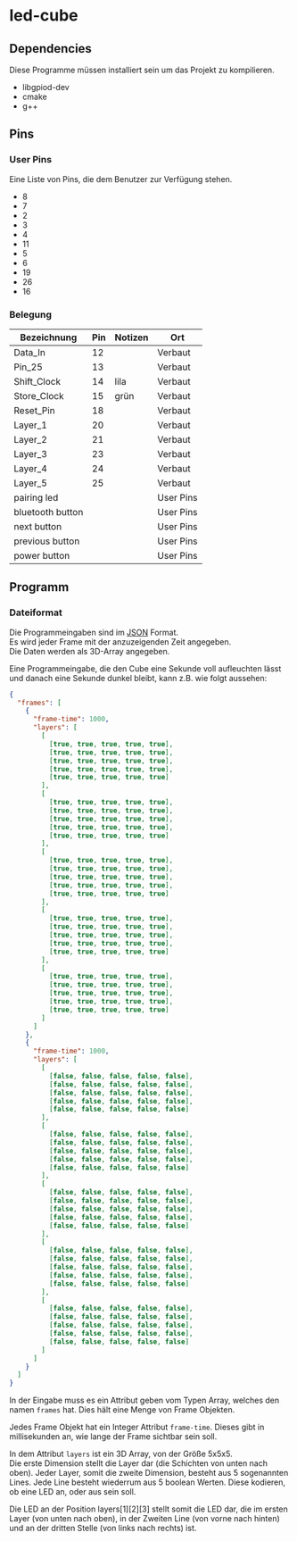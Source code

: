 # led-cube

## Dependencies
Diese Programme müssen installiert sein um das Projekt zu kompilieren.
- libgpiod-dev
- cmake
- g++


## Pins
### User Pins
Eine Liste von Pins, die dem Benutzer zur Verfügung stehen.
- 8
- 7
- 2
- 3
- 4
- 11
- 5
- 6
- 19
- 26
- 16

### Belegung
| Bezeichnung      | Pin | Notizen | Ort       |
|------------------|-----|---------|-----------|
| Data_In          | 12  |         | Verbaut   |
| Pin_25           | 13  |         | Verbaut   |
| Shift_Clock      | 14  | lila    | Verbaut   |
| Store_Clock      | 15  | grün    | Verbaut   |
| Reset_Pin        | 18  |         | Verbaut   |
| Layer_1          | 20  |         | Verbaut   |
| Layer_2          | 21  |         | Verbaut   |
| Layer_3          | 23  |         | Verbaut   |
| Layer_4          | 24  |         | Verbaut   |
| Layer_5          | 25  |         | Verbaut   |
| pairing led      |     |         | User Pins |
| bluetooth button |     |         | User Pins |
| next button      |     |         | User Pins |
| previous button  |     |         | User Pins |
| power button     |     |         | User Pins |


## Programm
### Dateiformat
Die Programmeingaben sind im [JSON](https://www.json.org/json-de.html) Format.  
Es wird jeder Frame mit der anzuzeigenden Zeit angegeben.  
Die Daten werden als 3D-Array angegeben.  

Eine Programmeingabe, die den Cube eine Sekunde voll aufleuchten lässt und danach eine Sekunde dunkel bleibt, kann z.B. wie folgt aussehen:
```json
{
  "frames": [
    {
      "frame-time": 1000,
      "layers": [
        [
          [true, true, true, true, true],
          [true, true, true, true, true],
          [true, true, true, true, true],
          [true, true, true, true, true],
          [true, true, true, true, true]
        ],
        [
          [true, true, true, true, true],
          [true, true, true, true, true],
          [true, true, true, true, true],
          [true, true, true, true, true],
          [true, true, true, true, true]
        ],
        [
          [true, true, true, true, true],
          [true, true, true, true, true],
          [true, true, true, true, true],
          [true, true, true, true, true],
          [true, true, true, true, true]
        ],
        [
          [true, true, true, true, true],
          [true, true, true, true, true],
          [true, true, true, true, true],
          [true, true, true, true, true],
          [true, true, true, true, true]
        ],
        [
          [true, true, true, true, true],
          [true, true, true, true, true],
          [true, true, true, true, true],
          [true, true, true, true, true],
          [true, true, true, true, true]
        ]
      ]
    },
    {
      "frame-time": 1000,
      "layers": [
        [
          [false, false, false, false, false],
          [false, false, false, false, false],
          [false, false, false, false, false],
          [false, false, false, false, false],
          [false, false, false, false, false]
        ],
        [
          [false, false, false, false, false],
          [false, false, false, false, false],
          [false, false, false, false, false],
          [false, false, false, false, false],
          [false, false, false, false, false]
        ],
        [
          [false, false, false, false, false],
          [false, false, false, false, false],
          [false, false, false, false, false],
          [false, false, false, false, false],
          [false, false, false, false, false]
        ],
        [
          [false, false, false, false, false],
          [false, false, false, false, false],
          [false, false, false, false, false],
          [false, false, false, false, false],
          [false, false, false, false, false]
        ],
        [
          [false, false, false, false, false],
          [false, false, false, false, false],
          [false, false, false, false, false],
          [false, false, false, false, false],
          [false, false, false, false, false]
        ]
      ]
    }
  ]
}
```

In der Eingabe muss es ein Attribut geben vom Typen Array, welches den namen `frames` hat. 
Dies hält eine Menge von Frame Objekten.

Jedes Frame Objekt hat ein Integer Attribut `frame-time`. Dieses gibt in millisekunden an, wie lange der Frame sichtbar sein soll.

In dem Attribut `layers` ist ein 3D Array, von der Größe 5x5x5.  
Die erste Dimension stellt die Layer dar (die Schichten von unten nach oben).
Jeder Layer, somit die zweite Dimension, besteht aus 5 sogenannten Lines.
Jede Line besteht wiederrum aus 5 boolean Werten. Diese kodieren, ob eine LED an, oder aus sein soll.

Die LED an der Position layers[1][2][3] stellt somit die LED dar, die im ersten Layer (von unten nach oben), in der Zweiten Line (von vorne nach hinten) und an der dritten Stelle (von links nach rechts) ist.
